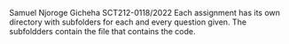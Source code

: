 Samuel Njoroge Gicheha 
SCT212-0118/2022
Each assignment has its own directory with subfolders for each and every question given. The subfoldders contain the file that contains the code.
